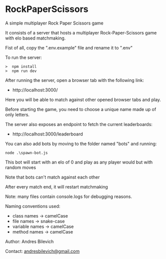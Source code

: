 # RockPaperScissors

A simple multiplayer Rock Paper Scissors game

It consists of a server that hosts a multiplayer Rock-Paper-Scissors game with elo based matchmaking.

Fist of all, copy the ".env.example" file and rename it to ".env"

To run the server:

```
>  npm install
>  npm run dev
```

After running the server, open a browser tab with the following link:

-   http://localhost:3000/

Here you will be able to match against other opened browser tabs and play.

Before starting the game, you need to choose a unique name made up of only letters.

The server also exposes an endpoint to fetch the current leaderboards:

-   http://localhost:3000/leaderboard

You can also add bots by moving to the folder named "bots" and running:

```
node .\spawn-bot.js
```

This bot will start with an elo of 0 and play as any player would but with random moves

Note that bots can't match against each other

After every match end, it will restart matchmaking

Note: many files contain console.logs for debugging reasons.

Naming conventions used:

-   class names -> camelCase
-   file names -> snake-case
-   variable names -> camelCase
-   method names -> camelCase

Author: Andres Bilevich

Contact: andresbilevich@gmail.com
